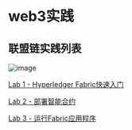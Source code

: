 # web3实践


## 联盟链实践列表

![image](https://github.com/ERST-CloudNative/web3/assets/4653664/8d01f381-d1b0-4611-b5fc-f12dea72ef93)

[Lab 1 - Hyperledger Fabric快速入门](https://github.com/ERST-CloudNative/web3/blob/main/1_Hyperledger_Fabric_Quickstart.md)

[Lab 2 - 部署智能合约](https://github.com/ERST-CloudNative/web3/blob/main/2_%E9%83%A8%E7%BD%B2%E6%99%BA%E8%83%BD%E5%90%88%E7%BA%A6.md)

[Lab 3 - 运行Fabric应用程序](https://github.com/ERST-CloudNative/web3/blob/main/3_%E8%BF%90%E8%A1%8CFabric%E5%BA%94%E7%94%A8%E7%A8%8B%E5%BA%8F.md)


